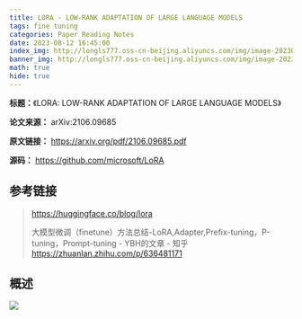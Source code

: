 ```yaml
---
title: LORA - LOW-RANK ADAPTATION OF LARGE LANGUAGE MODELS
tags: fine tuning
categories: Paper Reading Notes
date: 2023-08-12 16:45:00
index_img: http://longls777.oss-cn-beijing.aliyuncs.com/img/image-20230812164721483.png
banner_img: http://longls777.oss-cn-beijing.aliyuncs.com/img/image-20230812164721483.png
math: true
hide: true
---
```


**标题：**《LORA: LOW-RANK ADAPTATION OF LARGE LANGUAGE MODELS》

**论文来源：** arXiv:2106.09685

**原文链接：** https://arxiv.org/pdf/2106.09685.pdf

**源码：** https://github.com/microsoft/LoRA



## 参考链接

> https://huggingface.co/blog/lora
>
> 大模型微调（finetune）方法总结-LoRA,Adapter,Prefix-tuning，P-tuning，Prompt-tuning - YBH的文章 - 知乎 https://zhuanlan.zhihu.com/p/636481171



## 概述

![](http://longls777.oss-cn-beijing.aliyuncs.com/img/image-20230812164721483.png)